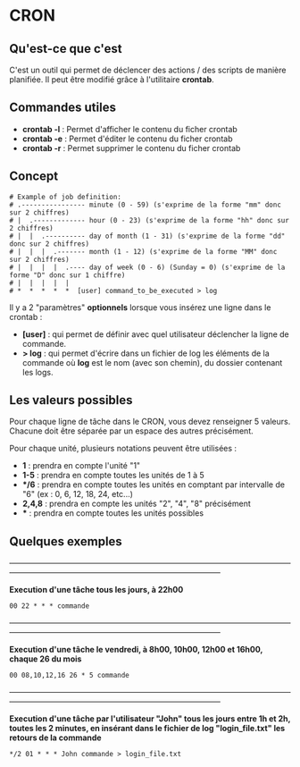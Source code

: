 # CRON

## Qu'est-ce que c'est

C'est un outil qui permet de déclencer des actions / des scripts de manière planifiée. Il peut être modifié grâce à l'utilitaire __crontab__.

## Commandes utiles
- **crontab -l** : Permet d'afficher le contenu du ficher crontab
- **crontab -e** : Permet d'éditer le contenu du ficher crontab
- **crontab -r** : Permet supprimer le contenu du ficher crontab

## Concept

```
# Example of job definition:
# .---------------- minute (0 - 59) (s'exprime de la forme "mm" donc sur 2 chiffres)
# |  .------------- hour (0 - 23) (s'exprime de la forme "hh" donc sur 2 chiffres)
# |  |  .---------- day of month (1 - 31) (s'exprime de la forme "dd" donc sur 2 chiffres)
# |  |  |  .------- month (1 - 12) (s'exprime de la forme "MM" donc sur 2 chiffres)
# |  |  |  |  .---- day of week (0 - 6) (Sunday = 0) (s'exprime de la forme "D" donc sur 1 chiffre)
# |  |  |  |  |
# *  *  *  *  *  [user] command_to_be_executed > log
```

Il y a 2 "paramètres" __optionnels__ lorsque vous insérez une ligne dans le crontab :
- **\[user\]** : qui permet de définir avec quel utilisateur déclencher la ligne de commande.
- **\> log** : qui permet d'écrire dans un fichier de log les éléments de la commande où __log__ est le nom (avec son chemin), du dossier contenant les logs.

## Les valeurs possibles
Pour chaque ligne de tâche dans le CRON, vous devez renseigner 5 valeurs. Chacune doit être séparée par un espace des autres précisément.

Pour chaque unité, plusieurs notations peuvent être utilisées : 
- **1** : prendra en compte l'unité "1"
- **1-5** : prendra en compte toutes les unités de 1 à 5
- **\*/6** : prendra en compte toutes les unités en comptant par intervalle de "6" (ex : 0, 6, 12, 18, 24, etc...)
- **2,4,8** : prendra en compte les unités "2", "4", "8" précisément
- **\*** : prendra en compte toutes les unités possibles

## Quelques exemples

———————————————————————————————————————————————————————————————

__Execution d'une tâche tous les jours, à 22h00__

```
00 22 * * * commande
```

———————————————————————————————————————————————————————————————

__Execution d'une tâche le vendredi, à 8h00, 10h00, 12h00 et 16h00, chaque 26 du mois__

```
00 08,10,12,16 26 * 5 commande
```

———————————————————————————————————————————————————————————————

__Execution d'une tâche par l'utilisateur "John" tous les jours entre 1h et 2h, toutes les 2 minutes, en insérant dans le fichier de log "login_file.txt" les retours de la commande__

```
*/2 01 * * * John commande > login_file.txt
```




